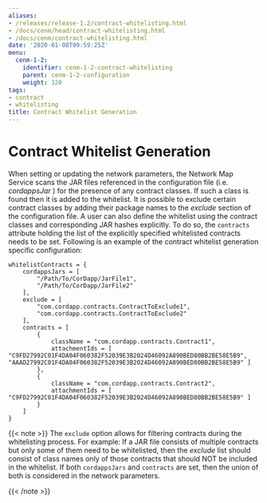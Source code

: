 ```yaml
---
aliases:
- /releases/release-1.2/contract-whitelisting.html
- /docs/cenm/head/contract-whitelisting.html
- /docs/cenm/contract-whitelisting.html
date: '2020-01-08T09:59:25Z'
menu:
  cenm-1-2:
    identifier: cenm-1-2-contract-whitelisting
    parent: cenm-1-2-configuration
    weight: 320
tags:
- contract
- whitelisting
title: Contract Whitelist Generation
---
```



# Contract Whitelist Generation

When setting or updating the network parameters, the Network Map Service scans the JAR files referenced in the
configuration file (i.e. *cordappsJar* ) for the presence of any contract classes. If such a class is found then it is
added to the whitelist. It is possible to exclude certain contract classes by adding their package names to the
*exclude* section of the configuration file. A user can also define the whitelist using the contract classes and
corresponding JAR hashes explicitly. To do so, the `contracts` attribute holding the list of the explicitly specified
whitelisted contracts needs to be set. Following is an example of the contract whitelist generation specific
configuration:

```guess
whitelistContracts = {
    cordappsJars = [
        "/Path/To/CorDapp/JarFile1",
        "/Path/To/CorDapp/JarFile2"
    ],
    exclude = [
        "com.cordapp.contracts.ContractToExclude1",
        "com.cordapp.contracts.ContractToExclude2"
    ],
    contracts = [
        {
            className = "com.cordapp.contracts.Contract1",
            attachmentIds = [ "C9FD27992C01F4DA04F060382F52039E3B2024D46092A890BED80BB2BE58E5B9", "AAAD27992C01F4DA04F060382F52039E3B2024D46092A890BED80BB2BE58E5B9" ]
        },
        {
            className = "com.cordapp.contracts.Contract2",
            attachmentIds = [ "C9FD27992C01F4DA04F060382F52039E3B2024D46092A890BED80BB2BE58E5B9" ]
        }
    ]
}
```

{{< note >}}
The `exclude` option allows for filtering contracts during the whitelisting process. For example:
If a JAR file consists of multiple contracts but only some of them need to be whitelisted, then the *exclude* list
should consist of class names only of those contracts that should NOT be included in the whitelist.
If both `cordappsJars` and `contracts` are set, then the union of both is considered in the network parameters.

{{< /note >}}
